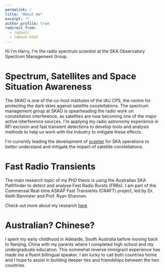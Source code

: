```yaml
---
permalink: /
title: "About me"
excerpt: ""
author_profile: true
redirect_from: 
  - /about/
  - /about.html
---
```


Hi I'm Harry, I'm the radio spectrum scientist at the SKA Observatory Spectrum Management Group.

Spectrum, Satellites and Space Situation Awareness
======
The SKAO is one of the co-host institutes of the IAU CPS, the centre for protecting the dark skies against satellite constellations. The spectrum management group at SKAO is spearheading the radio work on constellation interference, as satellites are now becoming one of the major active interference sources. I'm applying my radio astronomy experience in RFI excision and fast transient detections to develop tools and analysis methods to help us work with the industry to mitigate these effects.

I'm currently leading the development of [scepter](https://hqiu-nju.github.io/scepter/) for SKA operations to better understand and mitigate the impact of satellite constellations.


Fast Radio Transients
======
The main research topic of my PhD thesis is using the Australian SKA Pathfinder to detect and analyse Fast Radio Bursts (FRBs). I am part of the Commensal Real-time ASKAP Fast Transients (CRAFT) project, led by Dr. Keith Bannister and Prof. Ryan Shannon.

Check out more about my research [here](https://hqiu-nju.github.io/research/)


Australian? Chinese?
======
I spent my early childhood in Adelaide, South Australia before moving back to Nanjing, China with my parents where I completed high school and my undergraduate education. This somewhat reverse immigrant experience has made me a fluent billingual speaker. I am lucky to call both countries home and I hope to assist in building deeper ties and friendships between the two countries.

